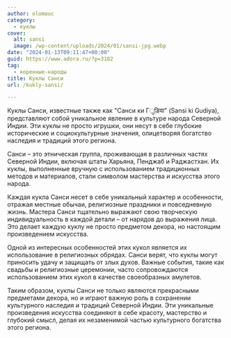 ```yaml
---
author: olomouc
category:
  - куклы
cover:
  alt: sansi
  image: /wp-content/uploads/2024/01/sansi-jpg.webp
date: "2024-01-13T09:11:47+00:00"
guid: https://www.adora.ru/?p=3182
tag:
  - коренные-народы
title: Куклы Санси
url: /kukly-sansi/

---
```

Куклы Санси, известные также как "Санси ки Гुड़िया" (Sansi ki Gudiya), представляют собой уникальное явление в культуре народа Северной Индии. Эти куклы не просто игрушки, они несут в себе глубокие исторические и социокультурные значения, олицетворяя богатство наследия и традиций этого региона.

Санси – это этническая группа, проживающая в различных частях Северной Индии, включая штаты Харьяна, Пенджаб и Раджастхан. Их куклы, выполненные вручную с использованием традиционных методов и материалов, стали символом мастерства и искусства этого народа.

Каждая кукла Санси несет в себе уникальный характер и особенности, отражая местные обычаи, религиозные праздники и повседневную жизнь. Мастера Санси тщательно выражают свою творческую индивидуальность в каждой детали – от нарядов до выражения лица. Это делает каждую куклу не просто предметом декора, но настоящим произведением искусства.

Одной из интересных особенностей этих кукол является их использование в религиозных обрядах. Санси верят, что куклы могут приносить удачу и защищать от злых духов. Важные события, такие как свадьбы и религиозные церемонии, часто сопровождаются использованием этих кукол в качестве своеобразных амулетов.

Таким образом, куклы Санси не только являются прекрасными предметами декора, но и играют важную роль в сохранении культурного наследия и традиций Северной Индии. Эти уникальные произведения искусства соединяют в себе красоту, мастерство и глубокий смысл, делая их незаменимой частью культурного богатства этого региона.
